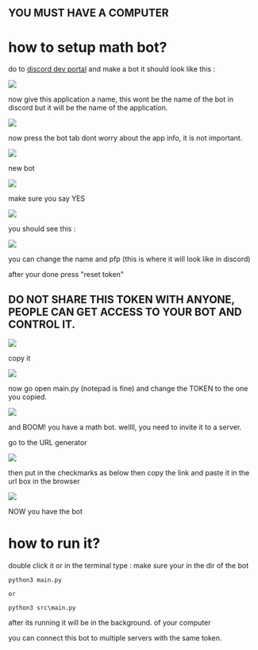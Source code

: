 ## **YOU MUST HAVE A COMPUTER**

#
#


# how to setup math bot?

do to [discord dev portal](https://discord.com/developers/applications) and make a bot it should look like this :

![](media/Screenshot%202022-05-16%20060534.png)

now give this application a name, this wont be the name of the bot in discord but it will be the name of the application.

![](media/Screenshot%202022-05-16%20060616.png)

now press the bot tab 
dont worry about the app info, it is not important.

![](media/3rd.png)

new bot

![](media/4th.png)

make sure you say YES 

![](media/5th.png)

you should see this :

![](media/6th.png)

you can change the name and pfp (this is where it will look like in discord)

after your done press "reset token"

## DO NOT SHARE THIS TOKEN WITH ANYONE, PEOPLE CAN GET ACCESS TO YOUR BOT AND CONTROL IT.

![](media/7th.png)

copy it

![](media/8th.png)

now go open main.py (notepad is fine) and change the TOKEN to the one you copied.

![](media/9th.png)

and BOOM! you have a math bot. wellll, you need to invite it to a server.

go to the URL generator

![](media/10th.png)

then put in the checkmarks as below then copy the link and paste it in 
the url box in the browser

![](media/11th.png)

NOW you have the bot

# how to run it?

double click it or in the terminal type :
make sure your in the dir of the bot

    python3 main.py

    or 

    python3 src\main.py

after its running it will be in the background. of your computer

you can connect this bot to multiple servers with the same token.

